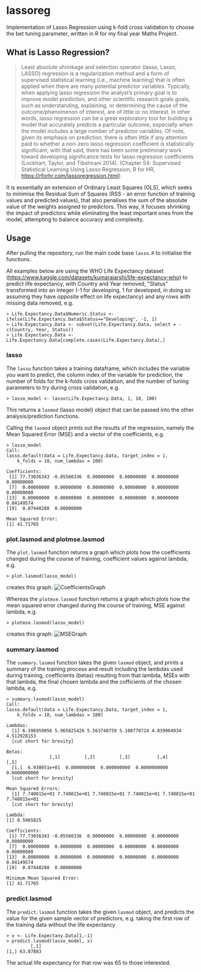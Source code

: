 # lassoreg
Implementation of Lasso Regression using k-fold cross validation to choose the bet tuning parameter, written in R for my final year Maths Project.

## What is Lasso Regression?
> Least absolute shrinkage and selection operator (lasso, Lasso, LASSO) regression is a regularization method and a form of supervised statistical learning (i.e., machine learning) that is often applied when there are many potential predictor variables. Typically, when applying lasso regression the analyst’s primary goal is to improve model prediction, and other scientific research goals goals, such as understanding, explaining, or determining the cause of the outcome/phenomenon of interest, are of little or no interest. In other words, lasso regression can be a great exploratory tool for building a model that accurately predicts a particular outcome, especially when the model includes a large number of predictor variables. Of note, given its emphasis on prediction, there is often little if any attention paid to whether a non-zero lasso regression coefficient is statistically significant; with that said, there has been some preliminary work toward developing significance tests for lasso regression coefficients (Lockhart, Taylor, and Tibshirani 2014).
(Chapter 54: Supervised Statistical Learning Using Lasso Regression, R for HR, https://rforhr.com/lassoregression.html)

It is essentially an extension of Ordinary Least Squares (OLS), which seeks to minimise the Residual Sum of Squares (RSS - an error function of training values and predicted values), that also penalises the sum of the absolute value of the weights assigned to predictors. This way, it focuses shrinking the impact of predictors while eliminating the least important ones from the model, attempting to balance accuracy and complexity.

## Usage
After pulling the repository, run the main code base `lasso.R` to initialise the functions.

All examples below are using the WHO Life Expectancy dataset (https://www.kaggle.com/datasets/kumarajarshi/life-expectancy-who) to predict life expectancy, with Country and Year removed, "Status" transformed into an integer (-1 for developing, 1 for developed, in doing so assuming they have opposite effect on life expectancy) and any rows with missing data removed, e.g.
```
> Life.Expectancy.Data$Numeric.Status <- ifelse(Life.Expectancy.Data$Status=="Developing", -1, 1)
> Life.Expectancy.Data <- subset(Life.Expectancy.Data, select = -c(Country, Year, Status))
> Life.Expectancy.Data <- Life.Expectancy.Data[complete.cases(Life.Expectancy.Data),]
```

### lasso
The `lasso` function takes a training dataframe, which includes the variable you want to predict, the column index of the variable for prediction, the number of folds for the k-folds cross validation, and the number of tuning parameters to try during cross validation, e.g.
```
> lasso_model <- lasso(Life.Expectancy.Data, 1, 10, 100)
```
This returns a `lasmod` (lasso model) object that can be passed into the other analysis/prediction functions.

Calling the `lasmod` object prints out the results of the regression, namely the Mean Squared Error (MSE) and a vector of the coefficients, e.g.
```
> lasso_model
Call:
lasso.default(data = Life.Expectancy.Data, target_index = 1, 
    k_folds = 10, num_lambdas = 100)

Coefficients:
 [1] 77.73036343 -0.05560336  0.00000000  0.00000000  0.00000000  0.00000000
 [7]  0.00000000  0.00000000  0.00000000  0.00000000  0.00000000  0.00000000
[13]  0.00000000  0.00000000  0.00000000  0.00000000  0.00000000  0.04149574
[19]  0.07448288  0.00000000

Mean Squared Error:
[1] 41.71765
```

### plot.lasmod and plotmse.lasmod
The `plot.lasmod` function returns a graph which plots how the coefficients changed during the course of training, coefficient values against lambda, e.g.
```
> plot.lasmod(lasso_model)
```
creates this graph:
![CoefficientsGraph](https://github.com/user-attachments/assets/4f70b936-a3ea-41ae-8e8b-b40bcee6c4cf)

Whereas the `plotmse.lasmod` function returns a graph which plots how the mean squared error changed during the course of training, MSE against lambda, e.g.
```
> plotmse.lasmod(lasso_model)
```
creates this graph:
![MSEGraph](https://github.com/user-attachments/assets/67d53fab-24eb-4536-ac81-c71ee1c7d472)

### summary.lasmod
The `summary.lasmod` function takes the given `lasmod` object, and prints a summary of the training process and result including the lambdas used during training, coefficients (betas) resulting from that lambda, MSEs with that lambda, the final chosen lambda and the cofficients of the chosen lambda, e.g.
```
> summary.lasmod(lasso_model)
Call:
lasso.default(data = Life.Expectancy.Data, target_index = 1, 
    k_folds = 10, num_lambdas = 100)

Lambdas:
  [1] 6.396959056 5.965825426 5.563748759 5.188770714 4.839064934 4.512928153
  [cut short for brevity]

Betas:
                [,1]         [,2]         [,3]          [,4]         [,5]
  [1,]  6.930051e+01  0.000000000  0.000000000  0.0000000000 0.0000000000
  [cut short for brevity]

Mean Squared Errors:
  [1] 7.740015e+01 7.740015e+01 7.740015e+01 7.740015e+01 7.740015e+01 7.740015e+01
  [cut short for brevity]

Lambda:
[1] 0.5965825

Coefficients:
 [1] 77.73036343 -0.05560336  0.00000000  0.00000000  0.00000000  0.00000000
 [7]  0.00000000  0.00000000  0.00000000  0.00000000  0.00000000  0.00000000
[13]  0.00000000  0.00000000  0.00000000  0.00000000  0.00000000  0.04149574
[19]  0.07448288  0.00000000

Minimum Mean Squared Error:
[1] 41.71765
```

### predict.lasmod
The `predict.lasmod` function takes the given `lasmod` object, and predicts the value for the given sample vector of predictors, e.g. taking the first row of the training data without the life expectancy
```
> x <- Life.Expectany.Data[1,-1]
> predict.lasmod(lasso_model, x)
         [,1]
[1,] 63.87883
```
The actual life expectancy for that row was 65 to those interested.


